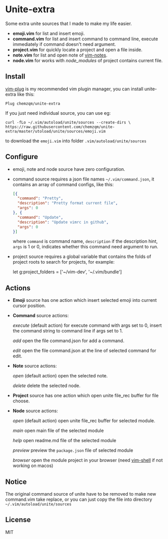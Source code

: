 # Unite-extra

Some extra unite sources that I made to make my life easier.

* **emoji.vim** for list and insert emoji.
* **command.vim** for list and insert command to command line, execute immediately
  if command doesn't need argument.
* **project.vim** for quickly locate a project and open a file inside.
* **note.vim** for list and open note of [vim-notes](https://github.com/xolox/vim-notes).
* **node.vim** for works with *node_modules* of project contains current file.

## Install

[vim-plug](https://github.com/junegunn/vim-plug) is my recommended vim plugin manager,
you can install unite-extra like this:

    Plug chemzqm/unite-extra

If you just need individual source, you can use eg:

    curl -fLo ~/.vim/autoload/unite/sources --create-dirs \
    https://raw.githubusercontent.com/chemzqm/unite-extra/master/utoload/unite/sources/emoji.vim

to download the `emoji.vim` into folder `.vim/autoload/unite/sources`

## Configure

* emoji, note and node source have zero configuration.
* command source requires a json file names `~/.vim/command.json`, it contains
  an array of command configs, like this:
  ``` json
  [{
    "command": "Pretty",
    "description": "Pretty format current file",
    "args": 0
  }, {
    "command": "Update",
    "description": "Update vimrc in github",
    "args": 0
  }]
  ```
  where `command` is command name, `description` if the description hint, `args` is
  1 or 0, indicates whether this command need argument to run.

* project source requires a global variable that contains the folds of project
  roots to search for projects, for example:

    let g:project_folders = ['~/vim-dev', '~/.vim/bundle']

## Actions

* **Emoji** source has one action which insert selected emoji into current cursor position.

* **Command** source actions:

    *execute* (default action) for execute command with args set to 0, insert the command string
    to command line if args set to 1.

    *add* open the file command.json for add a command.

    *edit* open the file command.json at the line of selected command for edit.

* **Note** source actions:

    *open* (default action) open the selected note.

    *delete* delete the selected node.

* **Project** source has one action which open unite file_rec buffer for file
  choose.

* **Node** source actions:

    *open* (default action) open unite file_rec buffer for selected module.

    *main* open main file of the selected module

    *help* open readme.md file of the selected module

    *preview* preview the `package.json` file of selected module

    *browser* open the module project in your browser (need
    [vim-shell](https://github.com/xolox/vim-shell) if not working on macos)

## Notice

The original command source of unite have to be removed to make new
command.vim take replace, or you can just copy the file into directory
`~/.vim/autoload/unite/sources`

## License

MIT
